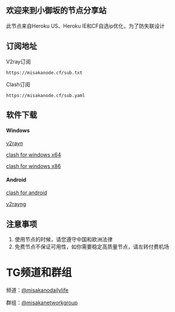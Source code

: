 ## 欢迎来到小御坂的节点分享站

此节点来自Heroku US、Heroku IE和CF自选ip优化，为了防失联设计

## 订阅地址


V2ray订阅
```
https://misakanode.cf/sub.txt
```

Clash订阅
```
https://misakanode.cf/sub.yaml
```

## 软件下载

#### Windows

[v2rayn](https://misakanode.cf/v2rayN-Core.zip)

[clash for windows x64](https://misakanode.cf/Clash.for.Windows.Setup.0.15.0.exe)

[clash for windows x86](https://misakanode.cf/Clash.for.Windows.Setup.0.15.0.ia32.exe)

#### Android

[clash for android](https://misakanode.cf/app-premium-universal-release.apk)

[v2rayng](https://misakanode.cf/v2rayNG_1.6.13_arm64-v8a.apk)


## 注意事项

1. 使用节点的时候，请您遵守中国和欧洲法律
2. 免费节点不保证可用性，如你需要稳定高质量节点，请左转付费机场

# TG频道和群组

频道：[@misakanodailylife](https://t.me/misakanodailylife)

群组：[@misakanetworkgroup](https://t.me/misakanetworkgroup)
